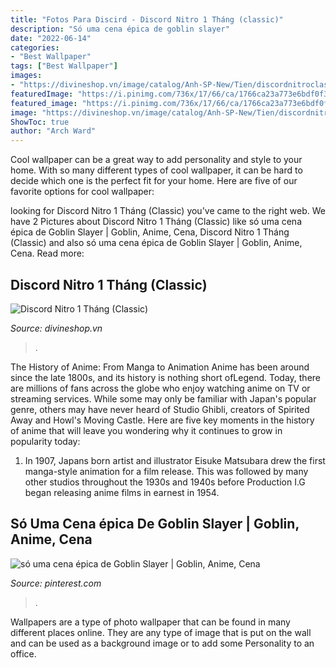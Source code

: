 ```yaml
---
title: "Fotos Para Discird - Discord Nitro 1 Tháng (classic)"
description: "Só uma cena épica de goblin slayer"
date: "2022-06-14"
categories:
- "Best Wallpaper"
tags: ["Best Wallpaper"]
images:
- "https://divineshop.vn/image/catalog/Anh-SP-New/Tien/discordnitroclassic.png"
featuredImage: "https://i.pinimg.com/736x/17/66/ca/1766ca23a773e6bdf0f387a24b1519f4.jpg"
featured_image: "https://i.pinimg.com/736x/17/66/ca/1766ca23a773e6bdf0f387a24b1519f4.jpg"
image: "https://divineshop.vn/image/catalog/Anh-SP-New/Tien/discordnitroclassic.png"
ShowToc: true
author: "Arch Ward"
---
```



Cool wallpaper can be a great way to add personality and style to your home. With so many different types of cool wallpaper, it can be hard to decide which one is the perfect fit for your home. Here are five of our favorite options for cool wallpaper: 

	

		
looking for Discord Nitro 1 Tháng (Classic) you've came to the right web. We have 2 Pictures about Discord Nitro 1 Tháng (Classic) like só uma cena épica de Goblin Slayer | Goblin, Anime, Cena, Discord Nitro 1 Tháng (Classic) and also só uma cena épica de Goblin Slayer | Goblin, Anime, Cena. Read more:
		
    
## Discord Nitro 1 Tháng (Classic)

<img loading=lazy src="https://divineshop.vn/image/catalog/Anh-SP-New/Tien/discordnitroclassic.png" onerror="this.onerror=null;this.src='https://tse2.mm.bing.net/th?id=OIP.f9CUSgynSO2Cw0pT1Yri7wAAAA&amp;pid=15.1';" alt="Discord Nitro 1 Tháng (Classic)">

_Source: divineshop.vn_

>. 

	

The History of Anime: From Manga to Animation
Anime has been around since the late 1800s, and its history is nothing short ofLegend. Today, there are millions of fans across the globe who enjoy watching anime on TV or streaming services. While some may only be familiar with Japan's popular genre, others may have never heard of Studio Ghibli, creators of Spirited Away and Howl's Moving Castle. Here are five key moments in the history of anime that will leave you wondering why it continues to grow in popularity today:
1) In 1907, Japans born artist and illustrator Eisuke Matsubara drew the first manga-style animation for a film release. This was followed by many other studios throughout the 1930s and 1940s before Production I.G began releasing anime films in earnest in 1954.

    
## Só Uma Cena épica De Goblin Slayer | Goblin, Anime, Cena

<img loading=lazy src="https://i.pinimg.com/736x/17/66/ca/1766ca23a773e6bdf0f387a24b1519f4.jpg" onerror="this.onerror=null;this.src='https://tse1.mm.bing.net/th?id=OIP.W9buyB8PvhePRUAO9u0sJQHaF7&amp;pid=15.1';" alt="só uma cena épica de Goblin Slayer | Goblin, Anime, Cena">

_Source: pinterest.com_

>. 

	



Wallpapers are a type of photo wallpaper that can be found in many different places online. They are any type of image that is put on the wall and can be used as a background image or to add some Personality to an office.

